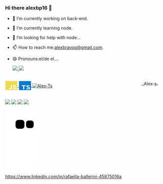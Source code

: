 ### Hi there alexbp16 👋

- 🔭 I’m currently working on back-end.
- 🌱 I’m currently learning node.
- 🤔 I’m looking for help with node...
- 📫 How to reach me:alexbravop@gmail.com.
- 😄 Pronouns:el/de el....
  
  
  <div align="side">
  <a href="https://github.com/alexbp16">
  <img height="140em" src="https://github-readme-stats.vercel.app/api?username=alexbp16&show_icons=true&theme=merko&include_all_commits=true&count_private=true"/>
  <img height="140em" src="https://github-readme-stats.vercel.app/api/top-langs/?username=alexbp16&layout=compact&langs_count=7&theme=merko"/>
</div>
  <div style="display: inline_block"><br>
  <img align="center" alt="Alex-Js" height="30" width="40" src="https://raw.githubusercontent.com/devicons/devicon/master/icons/javascript/javascript-plain.svg">
  <img align="center" alt="Alex-Ts" height="30" width="40" src="https://raw.githubusercontent.com/devicons/devicon/master/icons/typescript/typescript-plain.svg">
  <img align="center" alt="Alex-Ts" height="30" width="40" src="https://img.shields.io/badge/Node.js-43853D?style=for-the-badge&logo=node.js&logoColor=white">
  <img align="right" alt="Alex-pic" height="150" style="border-radius:50px;" src="https://media.discordapp.net/attachments/892980991944171521/892982313032482896/WhatsApp_Image_2021-09-30_at_00.15.32.jpeg?width=452&height=452">
</div>

  ##
 
<div> 
  
  <a href="https://www.instagram.com/antoni1359/" target="_blank"><img src="https://img.shields.io/badge/-Instagram-%23E4405F?style=for-the-badge&logo=instagram&logoColor=white" target="_blank"></a>
 <a href="https://discord.gg/KbQVSHsStT" target="_blank"><img src="https://img.shields.io/badge/Discord-7289DA?style=for-the-badge&logo=discord&logoColor=white" target="_blank"></a> 
  <a href = "mailto:alexbravop@gmail.com"><img src="https://img.shields.io/badge/-Gmail-%23333?style=for-the-badge&logo=gmail&logoColor=white" target="_blank"></a>
  <a href="https://www.linkedin.com/in/alex-bravo-perez-99b0541b2/" target="_blank"><img src="https://img.shields.io/badge/-LinkedIn-%230077B5?style=for-the-badge&logo=linkedin&logoColor=white" target="_blank"></a> 
 
  ![Snake animation](https://github.com/rafaballerini/rafaballerini/blob/output/github-contribution-grid-snake.svg)
 
https://www.linkedin.com/in/rafaella-ballerini-45875016a
